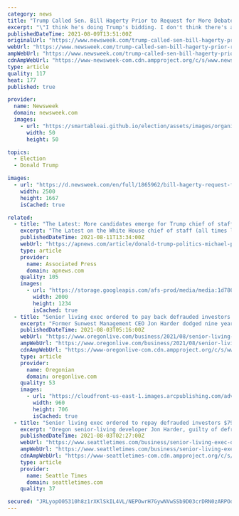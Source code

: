 ```yaml
---
category: news
title: "Trump Called Sen. Bill Hagerty Prior to Request for More Debate on Infrastructure Bill"
excerpt: "\"I think he's doing Trump's bidding. I don't think there's any doubt about it,\" said Senator Jon Tester of Montana."
publishedDateTime: 2021-08-09T13:51:00Z
originalUrl: "https://www.newsweek.com/trump-called-sen-bill-hagerty-prior-request-more-debate-infrastructure-bill-1617471"
webUrl: "https://www.newsweek.com/trump-called-sen-bill-hagerty-prior-request-more-debate-infrastructure-bill-1617471"
ampWebUrl: "https://www.newsweek.com/trump-called-sen-bill-hagerty-prior-request-more-debate-infrastructure-bill-1617471?amp=1"
cdnAmpWebUrl: "https://www-newsweek-com.cdn.ampproject.org/c/s/www.newsweek.com/trump-called-sen-bill-hagerty-prior-request-more-debate-infrastructure-bill-1617471?amp=1"
type: article
quality: 117
heat: 177
published: true

provider:
  name: Newsweek
  domain: newsweek.com
  images:
    - url: "https://smartableai.github.io/election/assets/images/organizations/newsweek.com-50x50.jpg"
      width: 50
      height: 50

topics:
  - Election
  - Donald Trump

images:
  - url: "https://d.newsweek.com/en/full/1865962/bill-hagerty-request-further-debate.jpg"
    width: 2500
    height: 1667
    isCached: true

related:
  - title: "The Latest: More candidates emerge for Trump chief of staff"
    excerpt: "The Latest on the White House chief of staff (all times local): 10 p.m. As President Donald Trump ponders picking a new chief of staff, more names are emerging as possible contenders for the job."
    publishedDateTime: 2021-08-11T13:34:00Z
    webUrl: "https://apnews.com/article/donald-trump-politics-michael-pence-north-america-mark-meadows-c76216421a014e0794913b9eae97aa88"
    type: article
    provider:
      name: Associated Press
      domain: apnews.com
    quality: 105
    images:
      - url: "https://storage.googleapis.com/afs-prod/media/media:1d786013700b4de28dfc62d50d824d8d/2000.jpeg"
        width: 2000
        height: 1234
        isCached: true
  - title: "Senior living exec ordered to pay back defrauded investors $79 million after Donald Trump commutes prison sentence"
    excerpt: "Former Sunwest Management CEO Jon Harder dodged nine years of prison time when then-President Donald Trump commuted his sentence in January."
    publishedDateTime: 2021-08-03T05:16:00Z
    webUrl: "https://www.oregonlive.com/business/2021/08/senior-living-exec-ordered-to-pay-back-defrauded-investors-79-million-after-donald-trump-commutes-prison-sentence.html"
    ampWebUrl: "https://www.oregonlive.com/business/2021/08/senior-living-exec-ordered-to-pay-back-defrauded-investors-79-million-after-donald-trump-commutes-prison-sentence.html?outputType=amp"
    cdnAmpWebUrl: "https://www-oregonlive-com.cdn.ampproject.org/c/s/www.oregonlive.com/business/2021/08/senior-living-exec-ordered-to-pay-back-defrauded-investors-79-million-after-donald-trump-commutes-prison-sentence.html?outputType=amp"
    type: article
    provider:
      name: Oregonian
      domain: oregonlive.com
    quality: 53
    images:
      - url: "https://cloudfront-us-east-1.images.arcpublishing.com/advancelocal/5MAZLYNOC5BNNJ7ETFZ7W3BVQI.jpg"
        width: 960
        height: 706
        isCached: true
  - title: "Senior living exec ordered to repay defrauded investors $79M although Donald Trump commuted prison sentence"
    excerpt: "Oregon senior-living developer Jon Harder, guilty of defrauding 1,200 investors out of about $120 million, must pay more than $79 million in restitution, a federal judge ruled. Harder's sentence was commuted in January by then-President Donald Trump."
    publishedDateTime: 2021-08-03T02:27:00Z
    webUrl: "https://www.seattletimes.com/business/senior-living-exec-ordered-to-repay-defrauded-investors-79m-although-donald-trump-commuted-prison-sentence/"
    ampWebUrl: "https://www.seattletimes.com/business/senior-living-exec-ordered-to-repay-defrauded-investors-79m-although-donald-trump-commuted-prison-sentence/?amp=1"
    cdnAmpWebUrl: "https://www-seattletimes-com.cdn.ampproject.org/c/s/www.seattletimes.com/business/senior-living-exec-ordered-to-repay-defrauded-investors-79m-although-donald-trump-commuted-prison-sentence/?amp=1"
    type: article
    provider:
      name: Seattle Times
      domain: seattletimes.com
    quality: 37

secured: "JRLyopO05310h8z1rXKlSkIL4VL/NEPOwrH7GywNVwSSb9D03crDRN0zARPOq+8oWO0erJxb/jzLr0XhfbF4PAJa4Q/d94BdIXiDIexqeJ3n06TB5SYO3lPAYXGGpihQQeRS1WpMWAkLQnszOlhMorzx8s4ePFsci0NZYv8HgRFBiQc8AQshjtCZ6dMvG61dgsJwt/U/dd0hi2FE48JopWHFJGbHyyuTpxg3QMNPMUe8bYTb4mvcgVS8Y540U2IwQbBLSzOqyuLkyiO1NKVwfe626oGqoPIjSGW1FgRIemKLT8/fmtcWbN/bchYq8aZChzPi9oi4IjjNZjTfvBa2h8hLqhi190Dcjvtw8d5lpDo=;71rhDFQxwmdowlD7RCXG0Q=="
---
```


